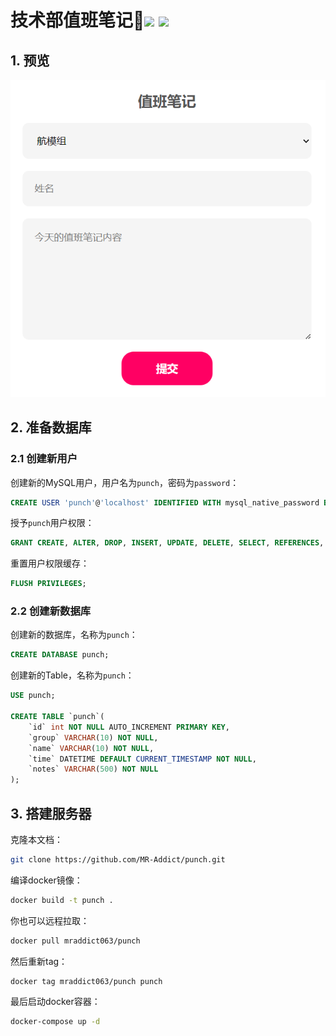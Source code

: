 <h1>技术部值班笔记👻<img src="https://github.com/MR-Addict/punch/actions/workflows/server.yml/badge.svg?branch=main"/> <img src="https://github.com/MR-Addict/punch/actions/workflows/docker.yml/badge.svg?branch=main"/></h1>

## 1. 预览

![Punch](images/Punch.png)

## 2. 准备数据库

### 2.1 创建新用户

创建新的MySQL用户，用户名为`punch`，密码为`password`：

```sql
CREATE USER 'punch'@'localhost' IDENTIFIED WITH mysql_native_password BY 'password';
```

授予`punch`用户权限：

```sql
GRANT CREATE, ALTER, DROP, INSERT, UPDATE, DELETE, SELECT, REFERENCES, RELOAD on *.* TO 'punch'@'localhost' WITH GRANT OPTION;
```

重置用户权限缓存：

```sql
FLUSH PRIVILEGES;
```

### 2.2 创建新数据库

创建新的数据库，名称为`punch`：

```sql
CREATE DATABASE punch;
```

创建新的Table，名称为`punch`：

```sql
USE punch;

CREATE TABLE `punch`(
    `id` int NOT NULL AUTO_INCREMENT PRIMARY KEY,
    `group` VARCHAR(10) NOT NULL,
    `name` VARCHAR(10) NOT NULL,
    `time` DATETIME DEFAULT CURRENT_TIMESTAMP NOT NULL,
    `notes` VARCHAR(500) NOT NULL
);
```

## 3. 搭建服务器

克隆本文档：

```bash
git clone https://github.com/MR-Addict/punch.git
```

编译docker镜像：

```bash
docker build -t punch .
```

你也可以远程拉取：

```bash
docker pull mraddict063/punch
```

然后重新tag：

```
docker tag mraddict063/punch punch
```

最后启动docker容器：

```bash
docker-compose up -d
```
